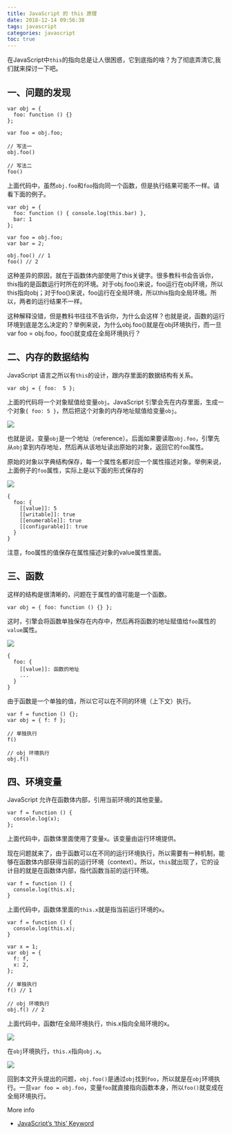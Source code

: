 ```yaml
---
title: JavaScript 的 this 原理
date: 2018-12-14 09:56:38
tags: javascript
categories: javascript
toc: true
---
```


在JavaScript中`this`的指向总是让人很困惑，它到底指的啥？为了彻底弄清它,我们就来探讨一下吧。
<!-- more -->
## 一、问题的发现

```
var obj = {
  foo: function () {}
};

var foo = obj.foo;

// 写法一
obj.foo()

// 写法二
foo()
```
上面代码中，虽然`obj.foo`和`foo`指向同一个函数，但是执行结果可能不一样。请看下面的例子。

```
var obj = {
  foo: function () { console.log(this.bar) },
  bar: 1
};

var foo = obj.foo;
var bar = 2;

obj.foo() // 1
foo() // 2
```

这种差异的原因，就在于函数体内部使用了this关键字。很多教科书会告诉你，this指的是函数运行时所在的环境。对于obj.foo()来说，foo运行在obj环境，所以this指向obj；对于foo()来说，foo运行在全局环境，所以this指向全局环境。所以，两者的运行结果不一样。

这种解释没错，但是教科书往往不告诉你，为什么会这样？也就是说，函数的运行环境到底是怎么决定的？举例来说，为什么obj.foo()就是在obj环境执行，而一旦var foo = obj.foo，foo()就变成在全局环境执行？

## 二、内存的数据结构
JavaScript 语言之所以有`this`的设计，跟内存里面的数据结构有关系。

```
var obj = { foo:  5 };
```
上面的代码将一个对象赋值给变量`obj`。JavaScript 引擎会先在内存里面，生成一个对象`{ foo: 5 }`，然后把这个对象的内存地址赋值给变量`obj`。

![](/images/20184/this1.png) 

也就是说，变量`obj`是一个地址（reference）。后面如果要读取`obj.foo`，引擎先从`obj`拿到内存地址，然后再从该地址读出原始的对象，返回它的`foo`属性。

原始的对象以字典结构保存，每一个属性名都对应一个属性描述对象。举例来说，上面例子的`foo`属性，实际上是以下面的形式保存的

![](/images/20184/this2.png) 

```
{
  foo: {
    [[value]]: 5
    [[writable]]: true
    [[enumerable]]: true
    [[configurable]]: true
  }
}
```
注意，foo属性的值保存在属性描述对象的value属性里面。


## 三、函数
这样的结构是很清晰的，问题在于属性的值可能是一个函数。
```
var obj = { foo: function () {} };
```
这时，引擎会将函数单独保存在内存中，然后再将函数的地址赋值给`foo`属性的`value`属性。

![](/images/20184/this3.png) 

```
{
  foo: {
    [[value]]: 函数的地址
    ...
  }
}
```
由于函数是一个单独的值，所以它可以在不同的环境（上下文）执行。

```
var f = function () {};
var obj = { f: f };

// 单独执行
f()

// obj 环境执行
obj.f()
```

## 四、环境变量
JavaScript 允许在函数体内部，引用当前环境的其他变量。
```
var f = function () {
  console.log(x);
};
```
上面代码中，函数体里面使用了变量`x`。该变量由运行环境提供。

现在问题就来了，由于函数可以在不同的运行环境执行，所以需要有一种机制，能够在函数体内部获得当前的运行环境（context）。所以，`this`就出现了，它的设计目的就是在函数体内部，指代函数当前的运行环境。

```
var f = function () {
  console.log(this.x);
}
```

上面代码中，函数体里面的`this.x`就是指当前运行环境的`x`。

```
var f = function () {
  console.log(this.x);
}

var x = 1;
var obj = {
  f: f,
  x: 2,
};

// 单独执行
f() // 1

// obj 环境执行
obj.f() // 2
```

上面代码中，函数f在全局环境执行，this.x指向全局环境的x。

![](/images/20184/this4.png) 

在`obj`环境执行，`this.x`指向`obj.x`。

![](/images/20184/this5.png) 

回到本文开头提出的问题，`obj.foo()`是通过`obj`找到`foo`，所以就是在`obj`环境执行。一旦`var foo = obj.foo`，变量`foo`就直接指向函数本身，所以`foo()`就变成在全局环境执行。


More info
- [JavaScript’s ‘this’ Keyword](http://davidshariff.com/blog/javascript-this-keyword/#first-article)